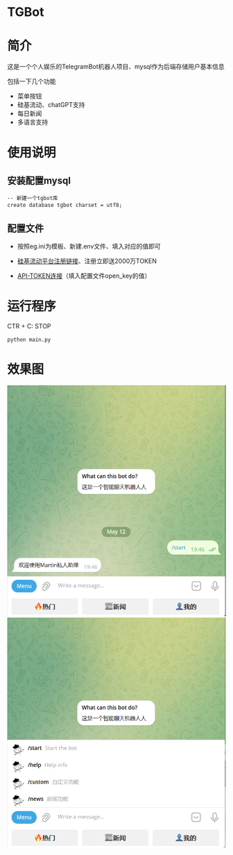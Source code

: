 # TGBot

# 简介

这是一个个人娱乐的TelegramBot机器人项目、mysql作为后端存储用户基本信息

包括一下几个功能

- 菜单按钮
- 硅基流动、chatGPT支持
- 每日新闻
- 多语言支持

# 使用说明

## 安装配置mysql

```mysql
-- 新建一个tgbot库
create database tgbot charset = utf8;
```

## 配置文件

- 按照eg.ini为模板、新建.env文件、填入对应的值即可

- [硅基流动平台注册链接](https://cloud.siliconflow.cn/i/AJcwLpuG)、注册立即送2000万TOKEN

- [API-TOKEN连接](https://cloud.siliconflow.cn/account/ak)（填入配置文件open_key的值）

# 运行程序

CTR + C: STOP

```CMD
python main.py
```

# 效果图

<img src="static/start.png" alt="开始菜单" style="zoom: 80%;" />

<img src="static/菜单.png" alt="开始菜单" style="zoom: 80%;" />
